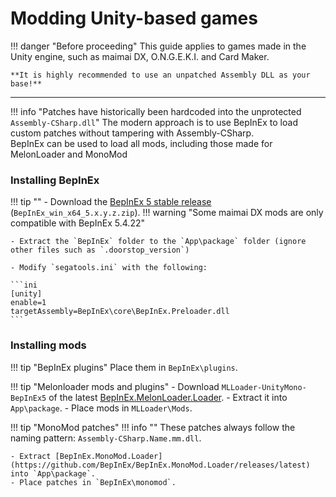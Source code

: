 # Modding Unity-based games

!!! danger "Before proceeding"
    This guide applies to games made in the Unity engine, such as maimai DX, O.N.G.E.K.I. and Card Maker.

	**It is highly recommended to use an unpatched Assembly DLL as your base!**

---

!!! info "Patches have historically been hardcoded into the unprotected `Assembly-CSharp.dll`"
    The modern approach is to use BepInEx to load custom patches without tampering with Assembly-CSharp.<br>BepInEx can be used to load all mods, including those made for MelonLoader and MonoMod

### Installing BepInEx
!!! tip ""
    - Download the [BepInEx 5 stable release](https://github.com/BepInEx/BepInEx/releases/latest) (`BepInEx_win_x64_5.x.y.z.zip`).
    !!! warning "Some maimai DX mods are only compatible with BepInEx 5.4.22"

    - Extract the `BepInEx` folder to the `App\package` folder (ignore other files such as `.doorstop_version`)

    - Modify `segatools.ini` with the following:

    ```ini
    [unity]
    enable=1
    targetAssembly=BepInEx\core\BepInEx.Preloader.dll
    ```
### Installing mods
!!! tip "BepInEx plugins"
    Place them in `BepInEx\plugins`.

!!! tip "Melonloader mods and plugins"
    - Download `MLLoader-UnityMono-BepInEx5` of the latest [BepInEx.MelonLoader.Loader](https://github.com/BepInEx/BepInEx.MelonLoader.Loader/releases/latest).
    - Extract it into `App\package`.
    - Place mods in `MLLoader\Mods`.

!!! tip "MonoMod patches"
    !!! info ""
        These patches always follow the naming pattern: `Assembly-CSharp.Name.mm.dll`.

    - Extract [BepInEx.MonoMod.Loader](https://github.com/BepInEx/BepInEx.MonoMod.Loader/releases/latest) into `App\package`.
    - Place patches in `BepInEx\monomod`.